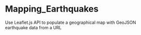 # Mapping_Earthquakes
Use Leaflet.js API to populate a geographical map with GeoJSON earthquake data from a URL
